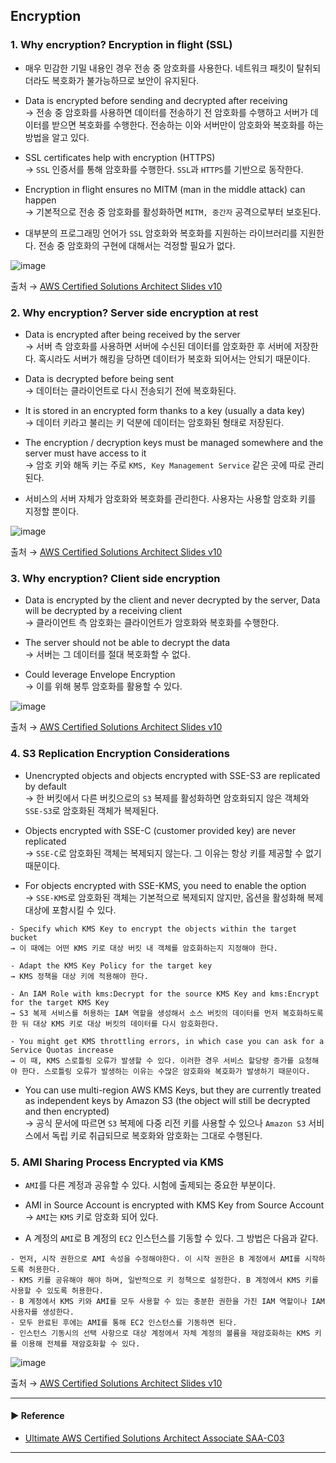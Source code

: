 ## Encryption
### 1. Why encryption? Encryption in flight (SSL)
- 매우 민감한 기밀 내용인 경우 전송 중 암호화를 사용한다. 네트워크 패킷이 탈취되더라도 복호화가 불가능하므로 보안이 유지된다.

- Data is encrypted before sending and decrypted after receiving  
→ 전송 중 암호화를 사용하면 데이터를 전송하기 전 암호화를 수행하고 서버가 데이터를 받으면 복호화를 수행한다. 전송하는 이와 서버만이 암호화와 복호화를 하는 방법을 알고 있다.

- SSL certificates help with encryption (HTTPS)  
→ `SSL` 인증서를 통해 암호화를 수행한다. `SSL`과 `HTTPS`를 기반으로 동작한다.

- Encryption in flight ensures no MITM (man in the middle attack) can happen  
→ 기본적으로 전송 중 암호화를 활성화하면 `MITM, 중간자` 공격으로부터 보호된다.

- 대부분의 프로그래밍 언어가 `SSL` 암호화와 복호화를 지원하는 라이브러리를 지원한다. 전송 중 암호화의 구현에 대해서는 걱정할 필요가 없다.

![image](https://user-images.githubusercontent.com/97398071/236682204-3c9f5440-2a17-4fe3-94b1-aba5137963ad.png)

출처 → [AWS Certified Solutions Architect Slides v10](https://courses.datacumulus.com/downloads/certified-solutions-architect-pn9/)

### 2. Why encryption? Server side encryption at rest
- Data is encrypted after being received by the server  
→ 서버 측 암호화를 사용하면 서버에 수신된 데이터를 암호화한 후 서버에 저장한다. 혹시라도 서버가 해킹을 당하면 데이터가 복호화 되어서는 안되기 때문이다.

- Data is decrypted before being sent  
→ 데이터는 클라이언트로 다시 전송되기 전에 복호화된다.

- It is stored in an encrypted form thanks to a key (usually a data key)  
→ 데이터 키라고 불리는 키 덕분에 데이터는 암호화된 형태로 저장된다.

- The encryption / decryption keys must be managed somewhere and the server must have access to it  
→ 암호 키와 해독 키는 주로 `KMS, Key Management Service` 같은 곳에 따로 관리된다.

- 서비스의 서버 자체가 암호화와 복호화를 관리한다. 사용자는 사용할 암호화 키를 지정할 뿐이다.

![image](https://user-images.githubusercontent.com/97398071/236682288-2891c42d-457c-428a-99ad-325fc9955901.png)

출처 → [AWS Certified Solutions Architect Slides v10](https://courses.datacumulus.com/downloads/certified-solutions-architect-pn9/)

### 3. Why encryption? Client side encryption
- Data is encrypted by the client and never decrypted by the server, Data will be decrypted by a receiving client  
→ 클라이언트 측 암호화는 클라이언트가 암호화와 복호화를 수행한다. 

- The server should not be able to decrypt the data  
→ 서버는 그 데이터를 절대 복호화할 수 없다.

- Could leverage Envelope Encryption  
→ 이를 위해 봉투 암호화를 활용할 수 있다.

![image](https://user-images.githubusercontent.com/97398071/236682342-d64b938c-ad8c-4fc9-849a-ce7fa5e7a4ca.png)

출처 → [AWS Certified Solutions Architect Slides v10](https://courses.datacumulus.com/downloads/certified-solutions-architect-pn9/)

### 4. S3 Replication Encryption Considerations
- Unencrypted objects and objects encrypted with SSE-S3 are replicated by default  
→ 한 버킷에서 다른 버킷으로의 `S3` 복제를 활성화하면 암호화되지 않은 객체와 `SSE-S3`로 암호화된 객체가 복제된다.

- Objects encrypted with SSE-C (customer provided key) are never replicated  
→ `SSE-C`로 암호화된 객체는 복제되지 않는다. 그 이유는 항상 키를 제공할 수 없기 때문이다.

- For objects encrypted with SSE-KMS, you need to enable the option  
→ `SSE-KMS`로 암호화된 객체는 기본적으로 복제되지 않지만, 옵션을 활성화해 복제 대상에 포함시킬 수 있다.
~~~
- Specify which KMS Key to encrypt the objects within the target bucket
→ 이 때에는 어떤 KMS 키로 대상 버킷 내 객체를 암호화하는지 지정해야 한다.

- Adapt the KMS Key Policy for the target key
→ KMS 정책을 대상 키에 적용해야 한다.

- An IAM Role with kms:Decrypt for the source KMS Key and kms:Encrypt for the target KMS Key
→ S3 복제 서비스를 허용하는 IAM 역할을 생성해서 소스 버킷의 데이터를 먼저 복호화하도록 한 뒤 대상 KMS 키로 대상 버킷의 데이터를 다시 암호화한다.

- You might get KMS throttling errors, in which case you can ask for a Service Quotas increase
→ 이 때, KMS 스로틀링 오류가 발생할 수 있다. 이러한 경우 서비스 할당량 증가를 요청해야 한다. 스로틀링 오류가 발생하는 이유는 수많은 암호화와 복호화가 발생하기 때문이다.
~~~

- You can use multi-region AWS KMS Keys, but they are currently treated as independent keys by Amazon S3 (the object will still be decrypted and then encrypted)  
→ 공식 문서에 따르면 `S3` 복제에 다중 리전 키를 사용할 수 있으나 `Amazon S3` 서비스에서 독립 키로 취급되므로 복호화와 암호화는 그대로 수행된다.

### 5. AMI Sharing Process Encrypted via KMS
- `AMI`를 다른 계정과 공유할 수 있다. 시험에 출제되는 중요한 부분이다.

- AMI in Source Account is encrypted with KMS Key from Source Account  
→ `AMI`는 `KMS` 키로 암호화 되어 있다.

- A 계정의 `AMI`로 B 계정의 `EC2` 인스턴스를 기동할 수 있다. 그 방법은 다음과 같다.
~~~
- 먼저, 시작 권한으로 AMI 속성을 수정해야한다. 이 시작 권한은 B 계정에서 AMI를 시작하도록 허용한다.
- KMS 키를 공유해야 해야 하며, 일반적으로 키 정책으로 설정한다. B 계정에서 KMS 키를 사용할 수 있도록 허용한다.
- B 계정에서 KMS 키와 AMI를 모두 사용할 수 있는 충분한 권한을 가진 IAM 역할이나 IAM 사용자를 생성한다.
- 모두 완료된 후에는 AMI를 통해 EC2 인스턴스를 기동하면 된다.
- 인스턴스 기동시의 선택 사항으로 대상 계정에서 자체 계정의 볼륨을 재암호화하는 KMS 키를 이용해 전체를 재암호화할 수 있다.
~~~

![image](https://user-images.githubusercontent.com/97398071/236843927-34ff78f8-4bb5-4d0b-bf91-4082881ec16b.png)

출처 → [AWS Certified Solutions Architect Slides v10](https://courses.datacumulus.com/downloads/certified-solutions-architect-pn9/)

---
#### ▶ Reference
- [Ultimate AWS Certified Solutions Architect Associate SAA-C03](https://www.udemy.com/course/aws-certified-solutions-architect-associate-saa-c03/)
---